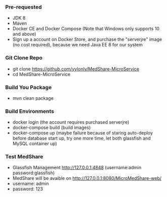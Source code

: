 ### Pre-requested
* JDK 8
* Maven
* Docker CE and Docker Compose (Note that Windows only supports 10 and above)
* Sign up a account on Docker Store, and purchase the "serverjre" image (no cost required), because we need Java EE 8 for our system   

### Git Clone Repo
* git clone https://github.com/yylonly/MedShare-MicroService
* cd MedShare-MicroService

### Build You Package
* mvn clean package

### Build Environments
* docker login (the account requires purchased serverjre)
* docker-compose build (build images)
* docker-compose up (maybe failure because of staring auto-deploy before database start up, try one more time, let both glassfish and MySQL container up)

### Test MedShare
* Glassfish Management http://127.0.0.1:4848 (username:admin password:glassfish)
* MedShare will be avaible on http://127.0.0.1:8080/MicroMedShare-web/
* username: admin 
* password: 123